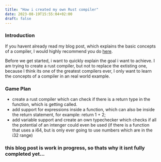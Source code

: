 ```yaml
---
title: "How i created my own Rust compiler"
date: 2023-08-19T15:55:04+02:00
draft: false
---
```


### Introduction

If you havent already read my blog post, which explains the basic concepts of a compiler, I would highly recommend you do [here](https://zyroz.dev/posts/compiler-explained/).

Before we get started, i want to quickly explain the goal i want to achieve. I am trying to create a rust compiler, but not to replace the extisting one, because I think its one of the greatest compilers ever, I only want to learn the concepts of a compiler in an real world example.

### Game Plan

- create a rust compiler which can check if there is a return type in the function, which is getting called.
- add support for expressions inside a function, which can also be inside the return statement, for example: return 1 + 2;
- add variable support and create an own typechecker which checks if all the potential of an intenger could even be used (if there is a function that uses a i64, but is only ever going to use numbers which are in the i32 range)

### **this blog post is work in progress, so thats why it isnt fully completed yet...**
